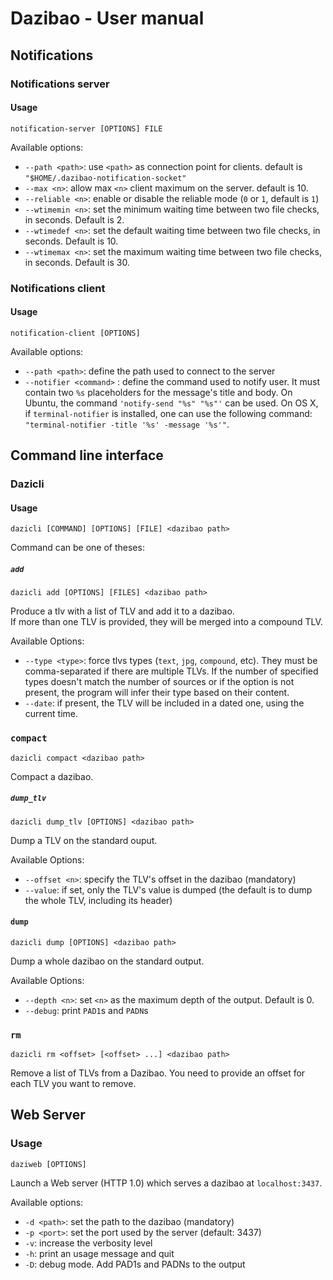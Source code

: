 # Dazibao - User manual

## Notifications

### Notifications server

#### Usage

```
notification-server [OPTIONS] FILE
```

Available options:

* `--path <path>`:  use `<path>` as connection point for clients. default is
  `"$HOME/.dazibao-notification-socket"`
* `--max <n>`: allow max `<n>` client maximum on the server. default is 10.
* `--reliable <n>`: enable or disable the reliable mode (`0` or `1`, default is
  `1`)
* `--wtimemin <n>`: set the minimum waiting time between two file checks, in
  seconds. Default is 2.
* `--wtimedef <n>`: set the default waiting time between two file checks, in
  seconds. Default is 10.
* `--wtimemax <n>`: set the maximum waiting time between two file checks, in
  seconds. Default is 30.

### Notifications client

#### Usage

```
notification-client [OPTIONS]
```

Available options:

* `--path <path>`: define the path used to connect to the server
* `--notifier <command>` : define the command used to notify user. It must
  contain two `%s` placeholders for the message's title and body. On Ubuntu,
  the command `'notify-send "%s" "%s"'` can be used. On OS X, if
  `terminal-notifier` is installed, one can use the following command:
  `"terminal-notifier -title '%s' -message '%s'"`.

## Command line interface

### Dazicli

#### Usage

```
dazicli [COMMAND] [OPTIONS] [FILE] <dazibao path>
```

Command can be one of theses:

##### `add`

```
dazicli add [OPTIONS] [FILES] <dazibao path>
```

Produce a tlv with a list of TLV and add it to a dazibao.  
If more than one TLV is provided, they will be merged into a compound TLV.

Available Options:

* `--type <type>`: force tlvs types (`text`, `jpg`, `compound`, etc). They must
  be comma-separated if there are multiple TLVs. If the number of specified
  types doesn't match the number of sources or if the option is not present,
  the program will infer their type based on their content.
* `--date`: if present, the TLV will be included in a dated one, using the
  current time.

### `compact`

```
dazicli compact <dazibao path>
```

Compact a dazibao.

##### `dump_tlv`

```
dazicli dump_tlv [OPTIONS] <dazibao path>
```

Dump a TLV on the standard ouput.

Available Options:

* `--offset <n>`: specify the TLV's offset in the dazibao (mandatory)
* `--value`: if set, only the TLV's value is dumped (the default is to dump the
  whole TLV, including its header)

#### `dump`

```
dazicli dump [OPTIONS] <dazibao path>
```

Dump a whole dazibao on the standard output.

Available Options:

* `--depth <n>`: set `<n>` as the maximum depth of the output. Default is 0.
* `--debug`: print `PAD1`s and `PADN`s

### `rm`

```
dazicli rm <offset> [<offset> ...] <dazibao path>
```

Remove a list of TLVs from a Dazibao. You need to provide an offset for each
TLV you want to remove.

## Web Server

### Usage

```
daziweb [OPTIONS]
```

Launch a Web server (HTTP 1.0) which serves a dazibao at `localhost:3437`.

Available options:

* `-d <path>`: set the path to the dazibao (mandatory)
* `-p <port>`: set the port used by the server (default: 3437)
* `-v`: increase the verbosity level
* `-h`: print an usage message and quit
* `-D`: debug mode. Add PAD1s and PADNs to the output
